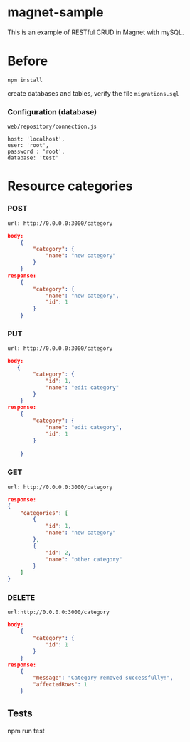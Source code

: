 # magnet-sample
This is an example of RESTful CRUD in Magnet with mySQL.

# Before
```
npm install
```
create databases and tables, verify the file `migrations.sql`

### Configuration (database)

```
web/repository/connection.js
```
    host: 'localhost',
    user: 'root',
    password : 'root',
    database: 'test'	

# Resource categories

### POST
    url: http://0.0.0.0:3000/category

```json
body: 
    {
        "category": {
            "name": "new category"
        }
    }
response:
    {
        "category": {
            "name": "new category",
            "id": 1
        }
    }
```

### PUT
    url: http://0.0.0.0:3000/category
    
```json
body:
   {
        "category": {
            "id": 1,
            "name": "edit category"
        }
    }
response:
    {
        "category": {
            "name": "edit category",
            "id": 1
        }
       
    }
 ```

### GET
    url: http://0.0.0.0:3000/category

```json
response:
{
    "categories": [
        {
            "id": 1,
            "name": "new category"
        },
        {
            "id": 2,
            "name": "other category"
        }
    ]
}
```

### DELETE
    url:http://0.0.0.0:3000/category

```json
body:
    {
        "category": {
            "id": 1
        }
    }
response:
    {
        "message": "Category removed successfully!",
        "affectedRows": 1
    }
```

## Tests
npm run test
